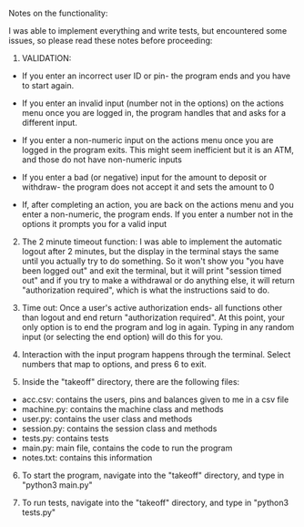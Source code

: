 Notes on the functionality:

I was able to implement everything and write tests, but encountered some issues, so please read these notes before proceeding:


1. VALIDATION: 
- If you enter an incorrect user ID or pin- the program ends and you have to start again.

- If you enter an invalid input (number not in the options)  on the actions menu once you are logged in, the program handles that and asks for a different input.

- If you enter a non-numeric input on the actions menu once you are logged in the program exits. This might seem inefficient but it is an ATM, and those do not have non-numeric inputs 

- If you enter a bad (or negative) input for the amount to deposit or withdraw- the program does not accept it and sets the amount to 0

- If, after completing an action, you are back on the actions menu and you enter a non-numeric, the program ends. If you enter a number not in the options it prompts you for a valid input


2. The 2 minute timeout function: I was able to implement the automatic logout after 2 minutes, but the display in the terminal stays the same until you actually try to do something. So it won't show you "you have been logged out" and exit the terminal, but it will print "session timed out" and if you try to make a withdrawal or do anything else, it will return "authorization required", which is what the instructions said to do. 

3. Time out: Once a user's active authorization ends- all functions other than logout and end return "authorization required". At this point, your only option is to end the program and log in again. Typing in any random input (or selecting the end option) will do this for you. 

4. Interaction with the input program happens through the terminal. Select numbers that map to options, and press 6 to exit.

5. Inside the "takeoff" directory, there are the following files:
- acc.csv: contains the users, pins and balances given to me in a csv file
- machine.py: contains the machine class and methods
- user.py: contains the user class and methods
- session.py: contains the session class and methods
- tests.py: contains tests
- main.py: main file, contains the code to run the program
- notes.txt: contains this information

6. To start the program, navigate into the "takeoff" directory, and type in "python3 main.py"

7. To run tests, navigate into the "takeoff" directory, and type in "python3 tests.py"


